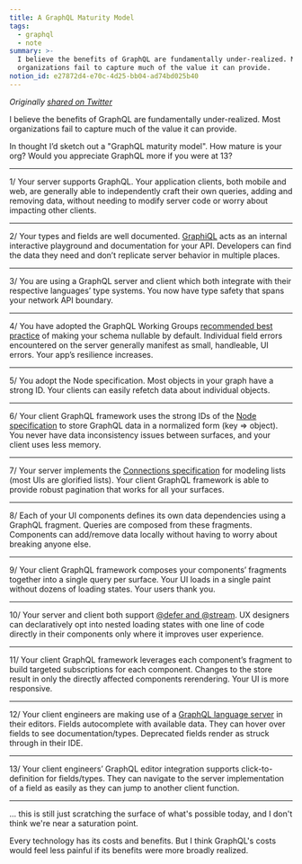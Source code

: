 ```yaml
---
title: A GraphQL Maturity Model
tags:
  - graphql
  - note
summary: >-
  I believe the benefits of GraphQL are fundamentally under-realized. Most
  organizations fail to capture much of the value it can provide.
notion_id: e27872d4-e70c-4d25-bb04-ad74bd025b40
---
```

_Originally_ [_shared on Twitter_](https://twitter.com/captbaritone/status/1644182593548726274)

I believe the benefits of GraphQL are fundamentally under-realized. Most organizations fail to capture much of the value it can provide.

In thought I’d sketch out a "GraphQL maturity model". How mature is your org? Would you appreciate GraphQL more if you were at 13?

---

1/ Your server supports GraphQL. Your application clients, both mobile and web, are generally able to independently craft their own queries, adding and removing data, without needing to modify server code or worry about impacting other clients.

---

2/ Your types and fields are well documented. [GraphiQL](https://github.com/graphql/graphiql) acts as an internal interactive playground and documentation for your API. Developers can find the data they need and don’t replicate server behavior in multiple places.

---

3/ You are using a GraphQL server and client which both integrate with their respective languages’ type systems. You now have type safety that spans your network API boundary.

---

4/ You have adopted the GraphQL Working Groups [recommended best practice](https://graphql.org/learn/best-practices/#nullability) of making your schema nullable by default. Individual field errors encountered on the server generally manifest as small, handleable, UI errors. Your app’s resilience increases.

---

5/ You adopt the Node specification. Most objects in your graph have a strong ID. Your clients can easily refetch data about individual objects.

---

6/ Your client GraphQL framework uses the strong IDs of the [Node specification](https://graphql.org/learn/global-object-identification/) to store GraphQL data in a normalized form (key ⇒ object). You never have data inconsistency issues between surfaces, and your client uses less memory.

---

7/ Your server implements the [Connections specification](https://relay.dev/graphql/connections.htm) for modeling lists (most UIs are glorified lists). Your client GraphQL framework is able to provide robust pagination that works for all your surfaces.

---

8/ Each of your UI components defines its own data dependencies using a GraphQL fragment. Queries are composed from these fragments. Components can add/remove data locally without having to worry about breaking anyone else.

---

9/ Your client GraphQL framework composes your components’ fragments together into a single query per surface. Your UI loads in a single paint without dozens of loading states. Your users thank you.

---

10/ Your server and client both support [@defer and @stream](https://graphql.org/blog/2020-12-08-improving-latency-with-defer-and-stream-directives/). UX designers can declaratively opt into nested loading states with one line of code directly in their components only where it improves user experience.

---

11/ Your client GraphQL framework leverages each component’s fragment to build targeted subscriptions for each component. Changes to the store result in only the directly affected components rerendering. Your UI is more responsive.

---

12/ Your client engineers are making use of a [GraphQL language server](https://marketplace.visualstudio.com/items?itemName=meta.relay) in their editors. Fields autocomplete with available data. They can hover over fields to see documentation/types. Deprecated fields render as struck through in their IDE.

---

13/ Your client engineers’ GraphQL editor integration supports click-to-definition for fields/types. They can navigate to the server implementation of a field as easily as they can jump to another client function.

---

... this is still just scratching the surface of what's possible today, and I don't think we're near a saturation point.

Every technology has its costs and benefits. But I think GraphQL's costs would feel less painful if its benefits were more broadly realized.
